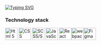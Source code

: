 [![Typing SVG](https://readme-typing-svg.herokuapp.com?font=Fira+Code&weight=500&size=22&duration=3000&pause=10&color=00C4F7&background=F7FF3300&multiline=true&repeat=false&width=600&height=70&lines=Hello+%F0%9F%91%8B%2C+my+name+is+Paul.;I'm+frontend+developer+from+Saint-Petersburg)](https://git.io/typing-svg)

<h3>Technology stack</h3>
<div style="display:flex">
<img src="https://cdn.jsdelivr.net/gh/devicons/devicon/icons/html5/html5-plain-wordmark.svg" title="Html 5" width="40" height="40"/>&nbsp;
<img src="https://cdn.jsdelivr.net/gh/devicons/devicon/icons/css3/css3-plain-wordmark.svg" title="CSS" width="40" height="40" />&nbsp;
<img src="https://cdn.jsdelivr.net/gh/devicons/devicon/icons/sass/sass-original.svg" title="SCSS/SASS" width="40" height="40" />&nbsp;
<img src="https://cdn.jsdelivr.net/gh/devicons/devicon/icons/javascript/javascript-plain.svg" title="JavaScript" width="40" height="40" />&nbsp;
<img src="https://cdn.jsdelivr.net/gh/devicons/devicon/icons/react/react-original.svg" title="React" width="40" height="40"/>
<img src="https://cdn.jsdelivr.net/gh/devicons/devicon/icons/webpack/webpack-original.svg"  title="webpack" height="40"/>
<img src="https://cdn.jsdelivr.net/gh/devicons/devicon/icons/figma/figma-original.svg" title="Figma" width="40" height="40" />
</div>


<!--
**PauloChaser/PauloChaser** is a ✨ _special_ ✨ repository because its `README.md` (this file) appears on your GitHub profile.

Here are some ideas to get you started:

- 🔭 I’m currently working on ...
- 🌱 I’m currently learning ...
- 👯 I’m looking to collaborate on ...
- 🤔 I’m looking for help with ...
- 💬 Ask me about ...
- 📫 How to reach me: ...
- 😄 Pronouns: ...
- ⚡ Fun fact: ...
-->

